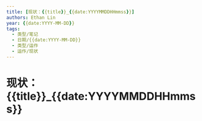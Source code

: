 ```yaml
---
title: [现状：{{title}}_{{date:YYYYMMDDHHmmss}}]
authors: Ethan Lin
year: {{date:YYYY-MM-DD}}
tags:
  - 类型/笔记 
  - 日期/{{date:YYYY-MM-DD}} 
  - 类型/运作
  - 运作/现状
---
```

# 现状：{{title}}_{{date:YYYYMMDDHHmmss}}

